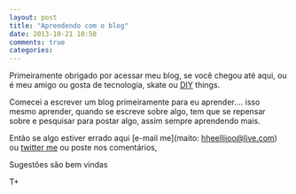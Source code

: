 ```yaml
---
layout: post
title: "Aprendendo com o blog"
date: 2013-10-21 10:50
comments: true
categories:
---
```


Primeiramente obrigado por acessar meu blog, se você chegou até aqui, ou é meu amigo ou gosta de tecnologia, skate ou [DIY](http://pt.wikipedia.org/wiki/DIY) things.


Comecei a  escrever um blog primeiramente para eu aprender.... isso mesmo aprender, quando se escreve sobre algo, tem que se repensar sobre e pesquisar para postar algo, assim sempre aprendendo mais.

Então se algo estiver errado aqui  [e-mail me](maito: hheelliioo@live.com) ou [twitter me](http://twitter.com/heliohead) ou poste nos comentários,

Sugestões são bem vindas

T+